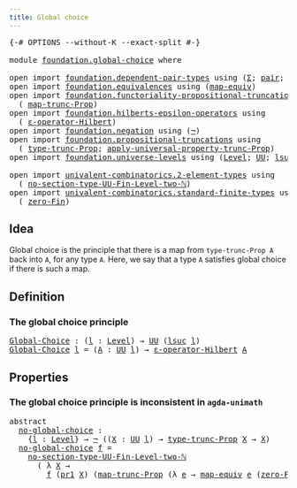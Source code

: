 ```yaml
---
title: Global choice
---
```


<pre class="Agda"><a id="39" class="Symbol">{-#</a> <a id="43" class="Keyword">OPTIONS</a> <a id="51" class="Pragma">--without-K</a> <a id="63" class="Pragma">--exact-split</a> <a id="77" class="Symbol">#-}</a>

<a id="82" class="Keyword">module</a> <a id="89" href="foundation.global-choice.html" class="Module">foundation.global-choice</a> <a id="114" class="Keyword">where</a>

<a id="121" class="Keyword">open</a> <a id="126" class="Keyword">import</a> <a id="133" href="foundation.dependent-pair-types.html" class="Module">foundation.dependent-pair-types</a> <a id="165" class="Keyword">using</a> <a id="171" class="Symbol">(</a><a id="172" href="foundation-core.dependent-pair-types.html#515" class="Record">Σ</a><a id="173" class="Symbol">;</a> <a id="175" href="foundation-core.dependent-pair-types.html#588" class="InductiveConstructor">pair</a><a id="179" class="Symbol">;</a> <a id="181" href="foundation-core.dependent-pair-types.html#605" class="Field">pr1</a><a id="184" class="Symbol">;</a> <a id="186" href="foundation-core.dependent-pair-types.html#617" class="Field">pr2</a><a id="189" class="Symbol">)</a>
<a id="191" class="Keyword">open</a> <a id="196" class="Keyword">import</a> <a id="203" href="foundation.equivalences.html" class="Module">foundation.equivalences</a> <a id="227" class="Keyword">using</a> <a id="233" class="Symbol">(</a><a id="234" href="foundation-core.equivalences.html#1821" class="Function">map-equiv</a><a id="243" class="Symbol">)</a>
<a id="245" class="Keyword">open</a> <a id="250" class="Keyword">import</a> <a id="257" href="foundation.functoriality-propositional-truncation.html" class="Module">foundation.functoriality-propositional-truncation</a> <a id="307" class="Keyword">using</a>
  <a id="315" class="Symbol">(</a> <a id="317" href="foundation.functoriality-propositional-truncation.html#1456" class="Function">map-trunc-Prop</a><a id="331" class="Symbol">)</a>
<a id="333" class="Keyword">open</a> <a id="338" class="Keyword">import</a> <a id="345" href="foundation.hilberts-epsilon-operators.html" class="Module">foundation.hilberts-epsilon-operators</a> <a id="383" class="Keyword">using</a>
  <a id="391" class="Symbol">(</a> <a id="393" href="foundation.hilberts-epsilon-operators.html#675" class="Function">ε-operator-Hilbert</a><a id="411" class="Symbol">)</a>
<a id="413" class="Keyword">open</a> <a id="418" class="Keyword">import</a> <a id="425" href="foundation.negation.html" class="Module">foundation.negation</a> <a id="445" class="Keyword">using</a> <a id="451" class="Symbol">(</a><a id="452" href="foundation-core.negation.html#465" class="Function">¬</a><a id="453" class="Symbol">)</a>
<a id="455" class="Keyword">open</a> <a id="460" class="Keyword">import</a> <a id="467" href="foundation.propositional-truncations.html" class="Module">foundation.propositional-truncations</a> <a id="504" class="Keyword">using</a>
  <a id="512" class="Symbol">(</a> <a id="514" href="foundation.propositional-truncations.html#2206" class="Function">type-trunc-Prop</a><a id="529" class="Symbol">;</a> <a id="531" href="foundation.propositional-truncations.html#5769" class="Function">apply-universal-property-trunc-Prop</a><a id="566" class="Symbol">)</a>
<a id="568" class="Keyword">open</a> <a id="573" class="Keyword">import</a> <a id="580" href="foundation.universe-levels.html" class="Module">foundation.universe-levels</a> <a id="607" class="Keyword">using</a> <a id="613" class="Symbol">(</a><a id="614" href="Agda.Primitive.html#597" class="Postulate">Level</a><a id="619" class="Symbol">;</a> <a id="621" href="foundation-core.universe-levels.html#235" class="Primitive">UU</a><a id="623" class="Symbol">;</a> <a id="625" href="Agda.Primitive.html#780" class="Primitive">lsuc</a><a id="629" class="Symbol">)</a>

<a id="632" class="Keyword">open</a> <a id="637" class="Keyword">import</a> <a id="644" href="univalent-combinatorics.2-element-types.html" class="Module">univalent-combinatorics.2-element-types</a> <a id="684" class="Keyword">using</a>
  <a id="692" class="Symbol">(</a> <a id="694" href="univalent-combinatorics.2-element-types.html#19324" class="Function">no-section-type-UU-Fin-Level-two-ℕ</a><a id="728" class="Symbol">)</a>
<a id="730" class="Keyword">open</a> <a id="735" class="Keyword">import</a> <a id="742" href="univalent-combinatorics.standard-finite-types.html" class="Module">univalent-combinatorics.standard-finite-types</a> <a id="788" class="Keyword">using</a>
  <a id="796" class="Symbol">(</a> <a id="798" href="univalent-combinatorics.standard-finite-types.html#6792" class="Function">zero-Fin</a><a id="806" class="Symbol">)</a>
</pre>
## Idea

Global choice is the principle that there is a map from `type-trunc-Prop A` back into `A`, for any type `A`. Here, we say that a type `A` satisfies global choice if there is such a map.

## Definition

### The global choice principle

<pre class="Agda"><a id="Global-Choice"></a><a id="1065" href="foundation.global-choice.html#1065" class="Function">Global-Choice</a> <a id="1079" class="Symbol">:</a> <a id="1081" class="Symbol">(</a><a id="1082" href="foundation.global-choice.html#1082" class="Bound">l</a> <a id="1084" class="Symbol">:</a> <a id="1086" href="Agda.Primitive.html#597" class="Postulate">Level</a><a id="1091" class="Symbol">)</a> <a id="1093" class="Symbol">→</a> <a id="1095" href="foundation-core.universe-levels.html#235" class="Primitive">UU</a> <a id="1098" class="Symbol">(</a><a id="1099" href="Agda.Primitive.html#780" class="Primitive">lsuc</a> <a id="1104" href="foundation.global-choice.html#1082" class="Bound">l</a><a id="1105" class="Symbol">)</a>
<a id="1107" href="foundation.global-choice.html#1065" class="Function">Global-Choice</a> <a id="1121" href="foundation.global-choice.html#1121" class="Bound">l</a> <a id="1123" class="Symbol">=</a> <a id="1125" class="Symbol">(</a><a id="1126" href="foundation.global-choice.html#1126" class="Bound">A</a> <a id="1128" class="Symbol">:</a> <a id="1130" href="foundation-core.universe-levels.html#235" class="Primitive">UU</a> <a id="1133" href="foundation.global-choice.html#1121" class="Bound">l</a><a id="1134" class="Symbol">)</a> <a id="1136" class="Symbol">→</a> <a id="1138" href="foundation.hilberts-epsilon-operators.html#675" class="Function">ε-operator-Hilbert</a> <a id="1157" href="foundation.global-choice.html#1126" class="Bound">A</a>
</pre>
## Properties

### The global choice principle is inconsistent in `agda-unimath`

<pre class="Agda"><a id="1254" class="Keyword">abstract</a>
  <a id="no-global-choice"></a><a id="1265" href="foundation.global-choice.html#1265" class="Function">no-global-choice</a> <a id="1282" class="Symbol">:</a>
    <a id="1288" class="Symbol">{</a><a id="1289" href="foundation.global-choice.html#1289" class="Bound">l</a> <a id="1291" class="Symbol">:</a> <a id="1293" href="Agda.Primitive.html#597" class="Postulate">Level</a><a id="1298" class="Symbol">}</a> <a id="1300" class="Symbol">→</a> <a id="1302" href="foundation-core.negation.html#465" class="Function">¬</a> <a id="1304" class="Symbol">((</a><a id="1306" href="foundation.global-choice.html#1306" class="Bound">X</a> <a id="1308" class="Symbol">:</a> <a id="1310" href="foundation-core.universe-levels.html#235" class="Primitive">UU</a> <a id="1313" href="foundation.global-choice.html#1289" class="Bound">l</a><a id="1314" class="Symbol">)</a> <a id="1316" class="Symbol">→</a> <a id="1318" href="foundation.propositional-truncations.html#2206" class="Function">type-trunc-Prop</a> <a id="1334" href="foundation.global-choice.html#1306" class="Bound">X</a> <a id="1336" class="Symbol">→</a> <a id="1338" href="foundation.global-choice.html#1306" class="Bound">X</a><a id="1339" class="Symbol">)</a>
  <a id="1343" href="foundation.global-choice.html#1265" class="Function">no-global-choice</a> <a id="1360" href="foundation.global-choice.html#1360" class="Bound">f</a> <a id="1362" class="Symbol">=</a>
    <a id="1368" href="univalent-combinatorics.2-element-types.html#19324" class="Function">no-section-type-UU-Fin-Level-two-ℕ</a>
      <a id="1409" class="Symbol">(</a> <a id="1411" class="Symbol">λ</a> <a id="1413" href="foundation.global-choice.html#1413" class="Bound">X</a> <a id="1415" class="Symbol">→</a>
        <a id="1425" href="foundation.global-choice.html#1360" class="Bound">f</a> <a id="1427" class="Symbol">(</a><a id="1428" href="foundation-core.dependent-pair-types.html#605" class="Field">pr1</a> <a id="1432" href="foundation.global-choice.html#1413" class="Bound">X</a><a id="1433" class="Symbol">)</a> <a id="1435" class="Symbol">(</a><a id="1436" href="foundation.functoriality-propositional-truncation.html#1456" class="Function">map-trunc-Prop</a> <a id="1451" class="Symbol">(λ</a> <a id="1454" href="foundation.global-choice.html#1454" class="Bound">e</a> <a id="1456" class="Symbol">→</a> <a id="1458" href="foundation-core.equivalences.html#1821" class="Function">map-equiv</a> <a id="1468" href="foundation.global-choice.html#1454" class="Bound">e</a> <a id="1470" class="Symbol">(</a><a id="1471" href="univalent-combinatorics.standard-finite-types.html#6792" class="Function">zero-Fin</a> <a id="1480" class="Number">1</a><a id="1481" class="Symbol">))</a> <a id="1484" class="Symbol">(</a><a id="1485" href="foundation-core.dependent-pair-types.html#617" class="Field">pr2</a> <a id="1489" href="foundation.global-choice.html#1413" class="Bound">X</a><a id="1490" class="Symbol">)))</a>
</pre>